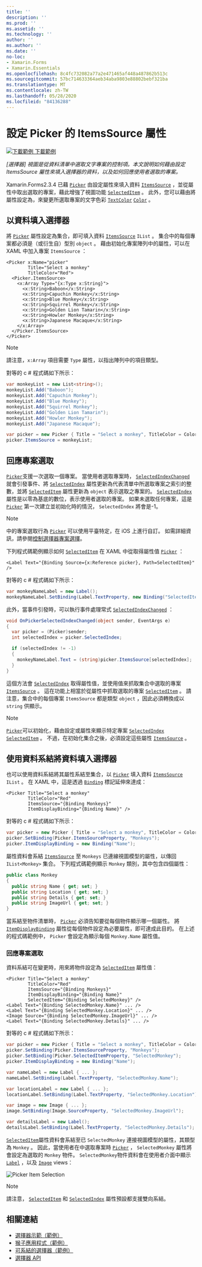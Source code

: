 ```yaml
---
title: ''
description: ''
ms.prod: ''
ms.assetid: ''
ms.technology: ''
author: ''
ms.author: ''
ms.date: ''
no-loc:
- Xamarin.Forms
- Xamarin.Essentials
ms.openlocfilehash: 8c4fc732082a77a2e471465af448a487862b513c
ms.sourcegitcommit: 57bc714633364aeb34aba9803e88802bebf321ba
ms.translationtype: MT
ms.contentlocale: zh-TW
ms.lasthandoff: 05/28/2020
ms.locfileid: "84136288"
---
```

# <a name="setting-a-pickers-itemssource-property"></a>設定 Picker 的 ItemsSource 屬性

[![下載範例 ](~/media/shared/download.png) 下載範例](https://docs.microsoft.com/samples/xamarin/xamarin-forms-samples/userinterface-monkeyapppicker)

_[選擇器] 視圖是從資料清單中選取文字專案的控制項。本文說明如何藉由設定 ItemsSource 屬性來填入選擇器的資料，以及如何回應使用者選取的專案。_

Xamarin.Forms2.3.4 已藉 [`Picker`](xref:Xamarin.Forms.Picker) 由設定屬性來填入資料 [`ItemsSource`](xref:Xamarin.Forms.Picker.ItemsSource) ，並從屬性中取出選取的專案，藉此增強了視圖功能 [`SelectedItem`](xref:Xamarin.Forms.Picker.SelectedItem) 。 此外，您可以藉由將屬性設定為，來變更所選取專案的文字色彩 [`TextColor`](xref:Xamarin.Forms.Picker.TextColor) [`Color`](xref:Xamarin.Forms.Color) 。

## <a name="populating-a-picker-with-data"></a>以資料填入選擇器

將 [`Picker`](xref:Xamarin.Forms.Picker) 屬性設定為集合，即可填入資料 [`ItemsSource`](xref:Xamarin.Forms.Picker.ItemsSource) `IList` 。 集合中的每個專案都必須是（或衍生自）型別 `object` 。 藉由初始化專案陣列中的屬性，可以在 XAML 中加入專案 `ItemsSource` ：

```xaml
<Picker x:Name="picker"
        Title="Select a monkey"
        TitleColor="Red">
  <Picker.ItemsSource>
    <x:Array Type="{x:Type x:String}">
      <x:String>Baboon</x:String>
      <x:String>Capuchin Monkey</x:String>
      <x:String>Blue Monkey</x:String>
      <x:String>Squirrel Monkey</x:String>
      <x:String>Golden Lion Tamarin</x:String>
      <x:String>Howler Monkey</x:String>
      <x:String>Japanese Macaque</x:String>
    </x:Array>
  </Picker.ItemsSource>
</Picker>
```

> [!NOTE]
> 請注意，`x:Array` 項目需要 `Type` 屬性，以指出陣列中的項目類型。

對等的 c # 程式碼如下所示：

```csharp
var monkeyList = new List<string>();
monkeyList.Add("Baboon");
monkeyList.Add("Capuchin Monkey");
monkeyList.Add("Blue Monkey");
monkeyList.Add("Squirrel Monkey");
monkeyList.Add("Golden Lion Tamarin");
monkeyList.Add("Howler Monkey");
monkeyList.Add("Japanese Macaque");

var picker = new Picker { Title = "Select a monkey", TitleColor = Color.Red };
picker.ItemsSource = monkeyList;
```

## <a name="responding-to-item-selection"></a>回應專案選取

[`Picker`](xref:Xamarin.Forms.Picker)支援一次選取一個專案。 當使用者選取專案時， [`SelectedIndexChanged`](xref:Xamarin.Forms.Picker.SelectedIndexChanged) 就會引發事件、將 [`SelectedIndex`](xref:Xamarin.Forms.Picker.SelectedIndex) 屬性更新為代表清單中所選取專案之索引的整數，並將 [`SelectedItem`](xref:Xamarin.Forms.Picker.SelectedItem) 屬性更新為 `object` 表示選取之專案的。 [`SelectedIndex`](xref:Xamarin.Forms.Picker.SelectedIndex)屬性是以零為基底的數位，表示使用者選取的專案。 如果未選取任何專案，這是 [`Picker`](xref:Xamarin.Forms.Picker) 第一次建立並初始化時的情況， `SelectedIndex` 將會是-1。

> [!NOTE]
> 中的專案選取行為 [`Picker`](xref:Xamarin.Forms.Picker) 可以使用平臺特定，在 iOS 上進行自訂。 如需詳細資訊，請參閱[控制選擇器專案選擇](~/xamarin-forms/platform/ios/picker-selection.md)。

下列程式碼範例顯示如何 [`SelectedItem`](xref:Xamarin.Forms.Picker.SelectedItem) 在 XAML 中從取得屬性值 [`Picker`](xref:Xamarin.Forms.Picker) ：

```xaml
<Label Text="{Binding Source={x:Reference picker}, Path=SelectedItem}" />
```

對等的 c # 程式碼如下所示：

```csharp
var monkeyNameLabel = new Label();
monkeyNameLabel.SetBinding(Label.TextProperty, new Binding("SelectedItem", source: picker));
```

此外，當事件引發時，可以執行事件處理常式 [`SelectedIndexChanged`](xref:Xamarin.Forms.Picker.SelectedIndexChanged) ：

```csharp
void OnPickerSelectedIndexChanged(object sender, EventArgs e)
{
  var picker = (Picker)sender;
  int selectedIndex = picker.SelectedIndex;

  if (selectedIndex != -1)
  {
    monkeyNameLabel.Text = (string)picker.ItemsSource[selectedIndex];
  }
}
```

這個方法會 [`SelectedIndex`](xref:Xamarin.Forms.Picker.SelectedIndex) 取得屬性值，並使用值來抓取集合中選取的專案 [`ItemsSource`](xref:Xamarin.Forms.Picker.ItemsSource) 。 這在功能上相當於從屬性中抓取選取的專案 [`SelectedItem`](xref:Xamarin.Forms.Picker.SelectedItem) 。 請注意，集合中的每個專案 `ItemsSource` 都是類型 `object` ，因此必須轉換成以 `string` 供顯示。

> [!NOTE]
> [`Picker`](xref:Xamarin.Forms.Picker)可以初始化，藉由設定或屬性來顯示特定專案 [`SelectedIndex`](xref:Xamarin.Forms.Picker.SelectedIndex) [`SelectedItem`](xref:Xamarin.Forms.Picker.SelectedItem) 。 不過，在初始化集合之後，必須設定這些屬性 [`ItemsSource`](xref:Xamarin.Forms.Picker.ItemsSource) 。

## <a name="populating-a-picker-with-data-using-data-binding"></a>使用資料系結將資料填入選擇器

也可以使用資料系結將其屬性系結至集合，以 [`Picker`](xref:Xamarin.Forms.Picker) 填入資料 [`ItemsSource`](xref:Xamarin.Forms.Picker.ItemsSource) `IList` 。 在 XAML 中，這是透過 [`Binding`](xref:Xamarin.Forms.Xaml.BindingExtension) 標記延伸來達成：

```xaml
<Picker Title="Select a monkey"
        TitleColor="Red"
        ItemsSource="{Binding Monkeys}"
        ItemDisplayBinding="{Binding Name}" />
```

對等的 c # 程式碼如下所示：

```csharp
var picker = new Picker { Title = "Select a monkey", TitleColor = Color.Red };
picker.SetBinding(Picker.ItemsSourceProperty, "Monkeys");
picker.ItemDisplayBinding = new Binding("Name");
```

屬性資料會系結 [`ItemsSource`](xref:Xamarin.Forms.Picker.ItemsSource) 至 `Monkeys` 已連線視圖模型的屬性，以傳回 `IList<Monkey>` 集合。 下列程式碼範例顯示 `Monkey` 類別，其中包含四個屬性：

```csharp
public class Monkey
{
  public string Name { get; set; }
  public string Location { get; set; }
  public string Details { get; set; }
  public string ImageUrl { get; set; }
}
```

當系結至物件清單時， [`Picker`](xref:Xamarin.Forms.Picker) 必須告知要從每個物件顯示哪一個屬性。 將 [`ItemDisplayBinding`](xref:Xamarin.Forms.Picker.ItemDisplayBinding) 屬性從每個物件設定為必要屬性，即可達成此目的。 在上述的程式碼範例中， `Picker` 會設定為顯示每個 `Monkey.Name` 屬性值。

### <a name="responding-to-item-selection"></a>回應專案選取

資料系結可在變更時，用來將物件設定為 [`SelectedItem`](xref:Xamarin.Forms.Picker.SelectedItem) 屬性值：

```xaml
<Picker Title="Select a monkey"
        TitleColor="Red"
        ItemsSource="{Binding Monkeys}"
        ItemDisplayBinding="{Binding Name}"
        SelectedItem="{Binding SelectedMonkey}" />
<Label Text="{Binding SelectedMonkey.Name}" ... />
<Label Text="{Binding SelectedMonkey.Location}" ... />
<Image Source="{Binding SelectedMonkey.ImageUrl}" ... />
<Label Text="{Binding SelectedMonkey.Details}" ... />
```

對等的 c # 程式碼如下所示：

```csharp
var picker = new Picker { Title = "Select a monkey", TitleColor = Color.Red };
picker.SetBinding(Picker.ItemsSourceProperty, "Monkeys");
picker.SetBinding(Picker.SelectedItemProperty, "SelectedMonkey");
picker.ItemDisplayBinding = new Binding("Name");

var nameLabel = new Label { ... };
nameLabel.SetBinding(Label.TextProperty, "SelectedMonkey.Name");

var locationLabel = new Label { ... };
locationLabel.SetBinding(Label.TextProperty, "SelectedMonkey.Location");

var image = new Image { ... };
image.SetBinding(Image.SourceProperty, "SelectedMonkey.ImageUrl");

var detailsLabel = new Label();
detailsLabel.SetBinding(Label.TextProperty, "SelectedMonkey.Details");
```

[`SelectedItem`](xref:Xamarin.Forms.Picker.SelectedItem)屬性資料會系結至已 `SelectedMonkey` 連接視圖模型的屬性，其類型為 `Monkey` 。 因此，當使用者在中選取專案時 [`Picker`](xref:Xamarin.Forms.Picker) ， `SelectedMonkey` 屬性將會設定為選取的 `Monkey` 物件。 `SelectedMonkey`物件資料會在使用者介面中顯示 [`Label`](xref:Xamarin.Forms.Label) ，以及 [`Image`](xref:Xamarin.Forms.Image) views：

![](populating-itemssource-images/monkeys.png "Picker Item Selection")

> [!NOTE]
> 請注意， [`SelectedItem`](xref:Xamarin.Forms.Picker.SelectedItem) 和 [`SelectedIndex`](xref:Xamarin.Forms.Picker.SelectedIndex) 屬性預設都支援雙向系結。

## <a name="related-links"></a>相關連結

- [選擇器示範（範例）](https://docs.microsoft.com/samples/xamarin/xamarin-forms-samples/userinterface-pickerdemo)
- [猴子應用程式（範例）](https://docs.microsoft.com/samples/xamarin/xamarin-forms-samples/userinterface-monkeyapppicker)
- [可系結的選擇器（範例）](https://docs.microsoft.com/samples/xamarin/xamarin-forms-samples/userinterface-bindablepicker)
- [選擇器 API](xref:Xamarin.Forms.Picker)
